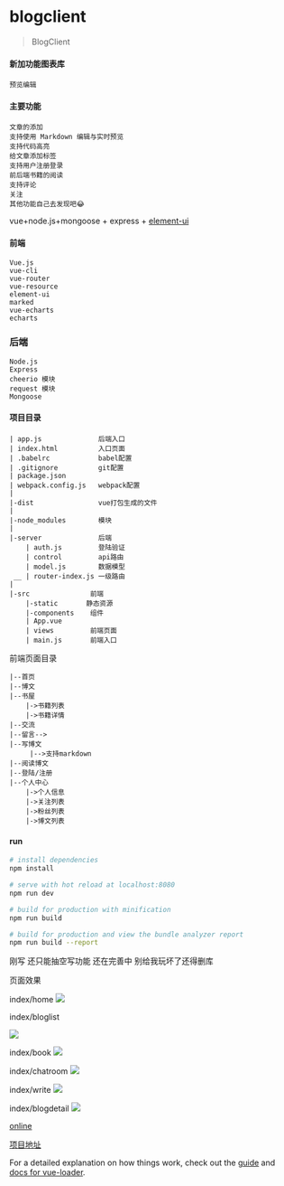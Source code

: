 # blogclient

> BlogClient

#### 新加功能图表库
    预览编辑

#### 主要功能

    文章的添加
    支持使用 Markdown 编辑与实时预览
    支持代码高亮
    给文章添加标签
    支持用户注册登录
    前后端书籍的阅读
    支持评论
    关注
    其他功能自己去发现吧😂

vue+node.js+mongoose + express +
[element-ui](http://element.eleme.io/#/)
#### 前端

    Vue.js
    vue-cli
    vue-router
    vue-resource
    element-ui
    marked
    vue-echarts
    echarts
    

### 后端

    Node.js
    Express
    cheerio 模块
    request 模块
    Mongoose

#### 项目目录
```
| app.js              后端入口
| index.html          入口页面
| .babelrc            babel配置
| .gitignore          git配置
| package.json
| webpack.config.js   webpack配置
|
|-dist                vue打包生成的文件
|
|-node_modules        模块
|
|-server              后端
    | auth.js         登陆验证
    | control         api路由
    | model.js        数据模型
 __ | router-index.js 一级路由
|
|-src               前端
    |-static       静态资源
    |-components    组件
    | App.vue       
    | views         前端页面        
    | main.js       前端入口
```

前端页面目录

```
|--首页
|--博文 
|--书屋 
    |->书籍列表
    |->书籍详情
|--交流
|--留言-->
|--写博文
     |-->支持markdown
|--阅读博文
|--登陆/注册
|--个人中心
    |->个人信息
    |->关注列表
    |->粉丝列表
    |->博文列表
```
#### run

``` bash
# install dependencies
npm install

# serve with hot reload at localhost:8080
npm run dev

# build for production with minification
npm run build

# build for production and view the bundle analyzer report
npm run build --report
```

刚写 还只能抽空写功能 还在完善中 别给我玩坏了还得删库

页面效果

index/home
![](https://img.mukewang.com/5be3af0a0001b1ec16490937.png)

index/bloglist

![](https://img.mukewang.com/5be193c200017f0114770771.png)

index/book
![](https://img.mukewang.com/5be193e000010dd715310742.png)

index/chatroom
![](https://img.mukewang.com/5be193fd0001554615560753.png)


index/write
![](https://img.mukewang.com/5be3aee30001225315380846.png)

index/blogdetail
![](https://img.mukewang.com/5be19450000142a314560763.png)



[online](http://47.100.6.121:1996)

[项目地址](https://github.com/LF1314/blog-client)

For a detailed explanation on how things work, check out the [guide](http://vuejs-templates.github.io/webpack/) and [docs for vue-loader](http://vuejs.github.io/vue-loader).
